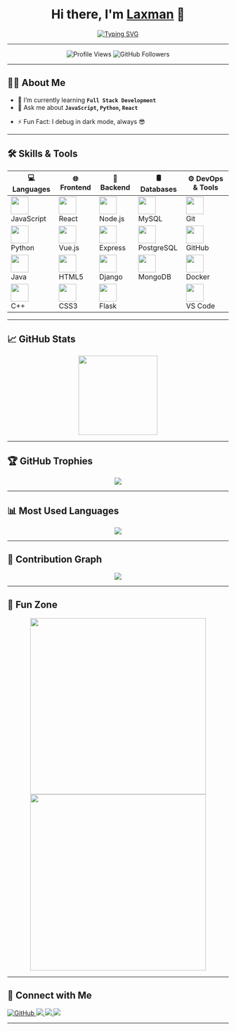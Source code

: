 <h1 align="center">
  Hi there, I'm 
  <a href="https://github.com/lax-2020com69" target="_blank">Laxman</a>
  👋
</h1>

<p align="center">
  <a href="https://github.com/lax-2020com69">
    <img src="https://readme-typing-svg.demolab.com?font=Fira+Code&pause=1000&color=227678&center=true&vCenter=true&width=435&lines=Full-stack+Developer;Tech+Enthusiast;Always+Learning+New+Things" alt="Typing SVG" />
  </a>
</p>

---

<p align="center">
  <img src="https://komarev.com/ghpvc/?username=lax-2020com69&style=flat-square&color=blue" alt="Profile Views" />
  <img src="https://img.shields.io/github/followers/lax-2020com69?label=Followers&style=social" alt="GitHub Followers" />
</p>

---

## 🧑‍💼 About Me

<!-- - 🔭 I’m currently working on **[Your Project Name](#)**-->
- 🌱 I’m currently learning **`Full Stack Development`**
- 💬 Ask me about **`JavaScript`, `Python`, `React`**
<!-- - 📫 Reach me at: [`laxmanlax6400@gmail.com`](mailto:laxmanlax6400@gmail.com) -->
<!-- - 👨‍💻 All of my projects are available at [https://lax-2020com69.github.io/lax/](https://lax-2020com69.github.io/lax/) -->
- ⚡ Fun Fact: I debug in dark mode, always 😎

---
## 🛠️ Skills & Tools

| 💻 Languages | 🌐 Frontend | 🧰 Backend | 🛢 Databases | ⚙️ DevOps & Tools |
|-------------|-------------|------------|---------------|------------------|
| <img src="https://cdn.jsdelivr.net/gh/devicons/devicon/icons/javascript/javascript-original.svg" height="40"/> <br> JavaScript | <img src="https://cdn.jsdelivr.net/gh/devicons/devicon/icons/react/react-original.svg" height="40"/> <br> React | <img src="https://cdn.jsdelivr.net/gh/devicons/devicon/icons/nodejs/nodejs-original.svg" height="40"/> <br> Node.js | <img src="https://cdn.jsdelivr.net/gh/devicons/devicon/icons/mysql/mysql-original.svg" height="40"/> <br> MySQL | <img src="https://cdn.jsdelivr.net/gh/devicons/devicon/icons/git/git-original.svg" height="40"/> <br> Git |
| <img src="https://cdn.jsdelivr.net/gh/devicons/devicon/icons/python/python-original.svg" height="40"/> <br> Python | <img src="https://cdn.jsdelivr.net/gh/devicons/devicon/icons/vuejs/vuejs-original.svg" height="40"/> <br> Vue.js | <img src="https://cdn.jsdelivr.net/gh/devicons/devicon/icons/express/express-original.svg" height="40"/> <br> Express | <img src="https://cdn.jsdelivr.net/gh/devicons/devicon/icons/postgresql/postgresql-original.svg" height="40"/> <br> PostgreSQL | <img src="https://cdn.jsdelivr.net/gh/devicons/devicon/icons/github/github-original.svg" height="40"/> <br> GitHub |
| <img src="https://cdn.jsdelivr.net/gh/devicons/devicon/icons/java/java-original.svg" height="40"/> <br> Java | <img src="https://cdn.jsdelivr.net/gh/devicons/devicon/icons/html5/html5-original.svg" height="40"/> <br> HTML5 | <img src="https://cdn.jsdelivr.net/gh/devicons/devicon/icons/django/django-plain.svg" height="40"/> <br> Django | <img src="https://cdn.jsdelivr.net/gh/devicons/devicon/icons/mongodb/mongodb-original.svg" height="40"/> <br> MongoDB | <img src="https://cdn.jsdelivr.net/gh/devicons/devicon/icons/docker/docker-original.svg" height="40"/> <br> Docker |
| <img src="https://cdn.jsdelivr.net/gh/devicons/devicon/icons/cplusplus/cplusplus-original.svg" height="40"/> <br> C++ | <img src="https://cdn.jsdelivr.net/gh/devicons/devicon/icons/css3/css3-original.svg" height="40"/> <br> CSS3 | <img src="https://cdn.jsdelivr.net/gh/devicons/devicon/icons/flask/flask-original.svg" height="40"/> <br> Flask |  | <img src="https://cdn.jsdelivr.net/gh/devicons/devicon/icons/vscode/vscode-original.svg" height="40"/> <br> VS Code |

---

## 📈 GitHub Stats

<p align="center">
  <img src="https://github-readme-stats.vercel.app/api?username=lax-2020com69&show_icons=true&theme=github_dark" height="180"/>
  <!--img src="https://github-readme-streak-stats.herokuapp.com?user=lax-2020com6&theme=github-dark-blue" height="180"/-->
</p>

---

## 🏆 GitHub Trophies

<p align="center">
  <img src="https://github-profile-trophy.vercel.app/?username=lax-2020com69&theme=discord&column=4" />
</p>

---

## 📊 Most Used Languages

<p align="center">
  <img src="https://github-readme-stats.vercel.app/api/top-langs/?username=lax-2020com69&layout=compact&theme=github_dark"/>
</p>

---

## 🌱 Contribution Graph

<p align="center">
  <img src="https://github-readme-activity-graph.vercel.app/graph?username=lax-2020com69&theme=react-dark&area=true&hide_border=true" />
</p>

---

## 🎯 Fun Zone

<p align="center">
  <img src="https://media.giphy.com/media/xUA7bdpLxQhsSQdyog/giphy.gif" width="400" />
  <img src="https://media.giphy.com/media/qgQUggAC3Pfv687qPC/giphy.gif" width="400" />
</p>

---

## 🔗 Connect with Me

<p align="left">
  <a href="https://github.com/lax-2020com69" target="_blank">
    <img src="https://img.shields.io/badge/GitHub-181717?style=for-the-badge&logo=github&logoColor=white" alt="GitHub"/>
  </a>
  <a href="https://www.linkedin.com/in/laxman6400/" target="_blank">
    <img src="https://img.shields.io/badge/LinkedIn-%230077B5?style=for-the-badge&logo=linkedin&logoColor=white" />
  </a>
  <a href="mailto:laxmanlax6400@gmail.com">
    <img src="https://img.shields.io/badge/Gmail-D14836?style=for-the-badge&logo=gmail&logoColor=white" />
  </a>
  <a href="https://lax-2020com69.github.io/lax/" target="_blank">
    <img src="https://img.shields.io/badge/Portfolio-000?style=for-the-badge&logo=vercel&logoColor=white" />
  </a>
</p>

---
